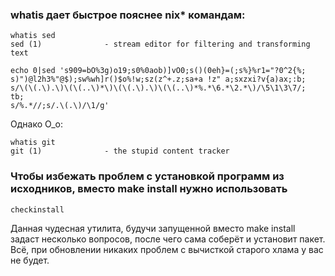 ### whatis дает быстрое пояснее nix* командам:
```
whatis sed
sed (1)              - stream editor for filtering and transforming text

echo 0|sed 's909=bO%3g)o19;s0%0aob)]vO0;s()(0eh}=(;s%}%r1="?0^2{%;
s)")@l2h3%"@$);sw%wh]r()$o%!w;sz(z^+.z;sa+a !z" a;sxzxi?v{a)ax;:b;
s/\(\(.\).\)\(\(..\)*\)\(\(.\).\)\(\(..\)*%.*\6.*\2.*\)/\5\1\3\7/;
tb;
s/%.*//;s/.\(.\)/\1/g'

```
Однако O_o:
```
whatis git
git (1)              - the stupid content tracker

```
### Чтобы избежать проблем с установкой программ из исходников, вместо make install нужно использовать
```
checkinstall
```
Данная чудесная утилита, будучи запущенной вместо make install задаст несколько вопросов, после чего сама соберёт и установит пакет. Всё, при обновлении никаких проблем с вычисткой старого хлама у вас не будет.

